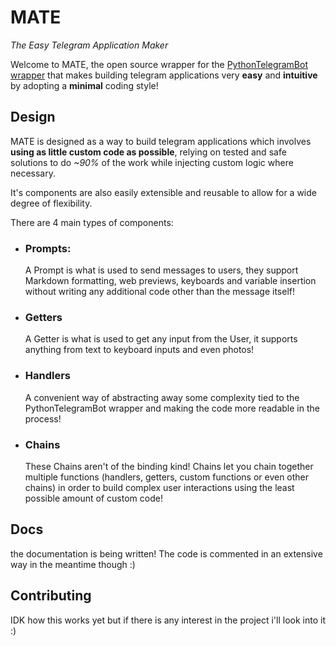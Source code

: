 # MATE
_The Easy Telegram Application Maker_

Welcome to MATE, the open source wrapper for the 
[PythonTelegramBot wrapper](https://github.com/python-telegram-bot/python-telegram-bot)
that makes building telegram applications very **easy** and **intuitive** by adopting 
a **minimal** coding style!

## Design

MATE is designed as a way to build telegram applications which involves **using as little
custom code as possible**, relying on tested and safe solutions to do *~90%* of the work 
while injecting custom logic where necessary.

It's components are also easily extensible and reusable to allow for a wide degree of 
flexibility.

There are 4 main types of components:

- ### Prompts:
    A Prompt is what is used to send messages to users, they support Markdown formatting,
    web previews, keyboards and variable insertion without writing any additional 
    code other than the message itself!
- ### Getters
    A Getter is what is used to get any input from the User, it supports anything
    from text to keyboard inputs and even photos!
- ### Handlers
    A convenient way of abstracting away some complexity tied to the PythonTelegramBot
    wrapper and making the code more readable in the process!
- ### Chains
    These Chains aren't of the binding kind! Chains let you chain together multiple
    functions (handlers, getters, custom functions or even other chains) in order to
    build complex user interactions using the least possible amount of custom code!

## Docs

the documentation is being written! The code is commented in an
extensive way in the meantime though :)

## Contributing

IDK how this works yet but if there is any interest in the project i'll look into it :)